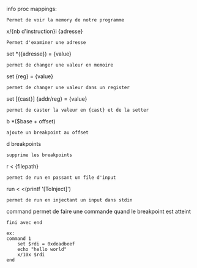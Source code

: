 info proc mappings:

    Permet de voir la memory de notre programme

x/{nb d'instruction}i {adresse}

    Permet d'examiner une adresse

set *({adresse}) = {value}

    permet de changer une valeur en memoire

set {reg} = {value}

    permet de changer une valeur dans un register

set [{cast}] {addr/reg} = {value}

    permet de caster la valeur en {cast} et de la setter

b *($base + offset)
    
    ajoute un breakpoint au offset

d breakpoints
    
    supprime les breakpoints


r < {filepath} 

    permet de run en passant un file d'input

run < <(printf '[ToInject]')

    permet de run en injectant un input dans stdin 

command
    permet de faire une commande quand le breakpoint est atteint
    
    fini avec end

    ex:
    command 1
        set $rdi = 0xdeadbeef
        echo "hello world"
        x/10x $rdi
    end